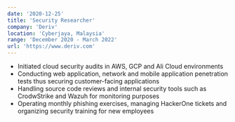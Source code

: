 ```yaml
---
date: '2020-12-25'
title: 'Security Researcher'
company: 'Deriv'
location: 'Cyberjaya, Malaysia'
range: 'December 2020 - March 2022'
url: 'https://www.deriv.com'
---
```


- Initiated cloud security audits in AWS, GCP and Ali Cloud environments
- Conducting web application, network and mobile application penetration tests thus securing customer-facing applications
- Handling source code reviews and internal security tools such as CrodwStrike and Wazuh for monitoring purposes
- Operating monthly phishing exercises, managing HackerOne tickets and organizing security training for new employees
